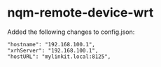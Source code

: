 # nqm-remote-device-wrt #

Added the following changes to config.json:
```
"hostname": "192.168.100.1",
"xrhServer": "192.168.100.1",
"hostURL": "mylinkit.local:8125",
```
